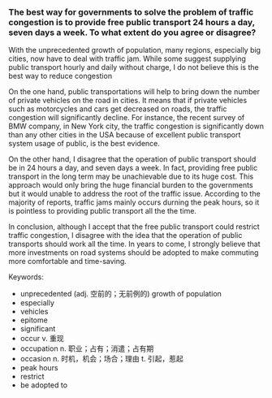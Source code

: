 ### The best way for governments to solve the problem of traffic congestion is to provide free public transport 24 hours a day, seven days a week. To what extent do you agree or disagree?

With the unprecedented growth of population, many regions, especially big cities, now have to deal with traffic jam. While some suggest supplying public transport hourly and daily without charge, I do not believe this is the best way to reduce congestion

On the one hand, public transportations will help to bring down the number of private vehicles on the road in cities. It means that if private vehicles such as motorcycles and cars get decreased on roads, the traffic congestion will significantly decline. For instance, the recent survey of BMW company, in New York city, the traffic congestion is significantly down than any other cities in the USA because of excellent public transport system usage of public, is the best evidence.

On the other hand, I disagree that the operation of public transport should be in 24 hours a day, and seven days a week. In fact, providing free public transport in the long term may be unachievable due to its huge cost. This approach would only bring the huge financial burden to the governments but it would unable to address the root of the traffic issue. According to the majority of reports, traffic jams mainly occurs durning the peak hours, so it is pointless to providing public transport all the the time.

In conclusion, although I accept that the free public transport could restrict traffic congestion, I disagree with the idea that the operation of public transports should work all the time. In years to come, I strongly believe that more investments on road systems should be adopted to make commuting more comfortable and time-saving.

Keywords:
- unprecedented (adj. 空前的；无前例的) growth of population
- especially
- vehicles
- epitome
- significant
- occur v. 重现
- occupation n. 职业；占有；消遣；占有期  
- occasion n. 时机，机会；场合；理由 t. 引起，惹起
- peak hours
- restrict
- be adopted to
